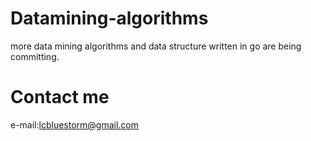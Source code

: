 # Datamining-algorithms
  more data mining algorithms and data structure written in go are being committing.
# Contact me
  e-mail:lcbluestorm@gmail.com
